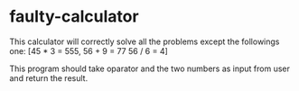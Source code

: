 # faulty-calculator
This calculator will correctly solve all the problems
except the followings one:
[45 * 3 = 555,
56 + 9 = 77
56 / 6 = 4]

This program should take oparator and the two numbers as input
from user and return the result.
